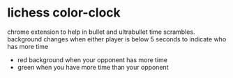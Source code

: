 # lichess color-clock

chrome extension to help in bullet and ultrabullet time scrambles. background changes when either player is below 5 seconds to indicate who has more time


* red background when your opponent has more time
* green when you have more time than your opponent